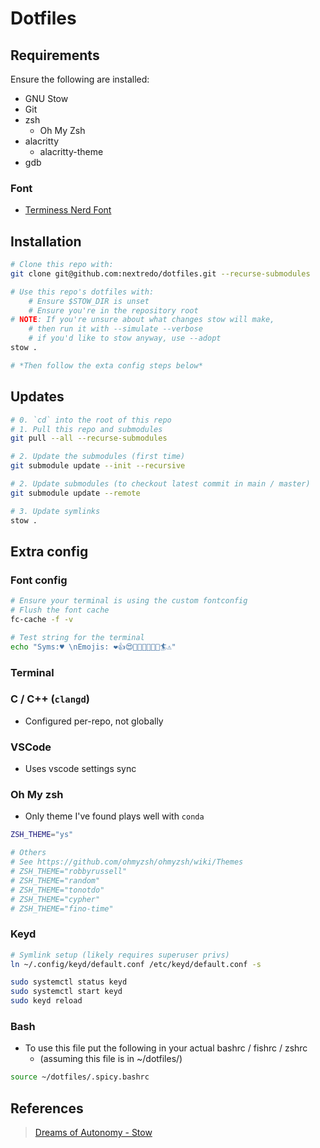 # Dotfiles

## Requirements

Ensure the following are installed:

- GNU Stow
- Git
- zsh
  - Oh My Zsh
- alacritty
  - alacritty-theme
- gdb

### Font

- [Terminess Nerd Font][term-font]

## Installation

```bash
# Clone this repo with:
git clone git@github.com:nextredo/dotfiles.git --recurse-submodules

# Use this repo's dotfiles with:
    # Ensure $STOW_DIR is unset
    # Ensure you're in the repository root
# NOTE: If you're unsure about what changes stow will make,
    # then run it with --simulate --verbose
    # if you'd like to stow anyway, use --adopt
stow .

# *Then follow the exta config steps below*
```

## Updates

```bash
# 0. `cd` into the root of this repo
# 1. Pull this repo and submodules
git pull --all --recurse-submodules

# 2. Update the submodules (first time)
git submodule update --init --recursive

# 2. Update submodules (to checkout latest commit in main / master)
git submodule update --remote

# 3. Update symlinks
stow .
```

## Extra config

### Font config

```bash
# Ensure your terminal is using the custom fontconfig
# Flush the font cache
fc-cache -f -v

# Test string for the terminal
echo "Syms:♥ \nEmojis: ❤️👍😍🙊🥱🥺✨✅🎊🏄⚠️"
```

### Terminal

### C / C++ (`clangd`)

- Configured per-repo, not globally

### VSCode

- Uses vscode settings sync

### Oh My zsh

- Only theme I've found plays well with `conda`

```zsh
ZSH_THEME="ys"

# Others
# See https://github.com/ohmyzsh/ohmyzsh/wiki/Themes
# ZSH_THEME="robbyrussell"
# ZSH_THEME="random"
# ZSH_THEME="tonotdo"
# ZSH_THEME="cypher"
# ZSH_THEME="fino-time"
```

### Keyd

```bash
# Symlink setup (likely requires superuser privs)
ln ~/.config/keyd/default.conf /etc/keyd/default.conf -s

sudo systemctl status keyd
sudo systemctl start keyd
sudo keyd reload
```

### Bash

- To use this file put the following in your actual bashrc / fishrc / zshrc
    - (assuming this file is in ~/dotfiles/)

```bash
source ~/dotfiles/.spicy.bashrc
```

## References

>[Dreams of Autonomy - Stow][vid1]

<!-- Links -->
[vid1]: https://www.youtube.com/watch?v=y6XCebnB9gs&ab_channel=DreamsofAutonomy
[term-font]: https://www.nerdfonts.com/font-downloads

